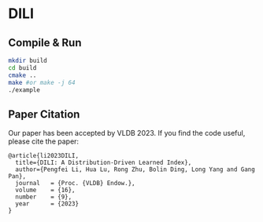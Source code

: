 # DILI
## Compile & Run


```bash
mkdir build
cd build
cmake ..
make #or make -j 64
./example
```

## Paper Citation

Our paper has been accepted by VLDB 2023. If you find the code useful, please cite the paper:

```
@article{li2023DILI,
  title={DILI: A Distribution-Driven Learned Index},
  author={Pengfei Li, Hua Lu, Rong Zhu, Bolin Ding, Long Yang and Gang Pan},
  journal   = {Proc. {VLDB} Endow.},
  volume    = {16},
  number    = {9},
  year      = {2023}
}
```